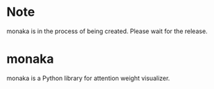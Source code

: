 # Note
monaka is in the process of being created.
Please wait for the release.

# monaka
monaka is a Python library for attention weight visualizer.
